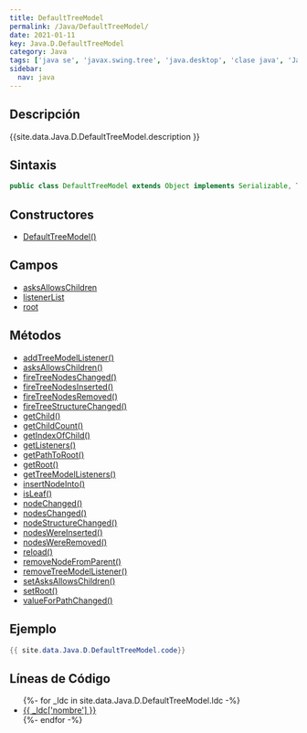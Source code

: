 ```yaml
---
title: DefaultTreeModel
permalink: /Java/DefaultTreeModel/
date: 2021-01-11
key: Java.D.DefaultTreeModel
category: Java
tags: ['java se', 'javax.swing.tree', 'java.desktop', 'clase java', 'Java 1.0']
sidebar: 
  nav: java
---
```


## Descripción
{{site.data.Java.D.DefaultTreeModel.description }}

## Sintaxis
~~~java
public class DefaultTreeModel extends Object implements Serializable, TreeModel
~~~

## Constructores
* [DefaultTreeModel()](/Java/DefaultTreeModel/DefaultTreeModel/)

## Campos
* [asksAllowsChildren](/Java/DefaultTreeModel/asksAllowsChildren/)
* [listenerList](/Java/DefaultTreeModel/listenerList/)
* [root](/Java/DefaultTreeModel/root/)

## Métodos
* [addTreeModelListener()](/Java/DefaultTreeModel/addTreeModelListener/)
* [asksAllowsChildren()](/Java/DefaultTreeModel/asksAllowsChildren/)
* [fireTreeNodesChanged()](/Java/DefaultTreeModel/fireTreeNodesChanged/)
* [fireTreeNodesInserted()](/Java/DefaultTreeModel/fireTreeNodesInserted/)
* [fireTreeNodesRemoved()](/Java/DefaultTreeModel/fireTreeNodesRemoved/)
* [fireTreeStructureChanged()](/Java/DefaultTreeModel/fireTreeStructureChanged/)
* [getChild()](/Java/DefaultTreeModel/getChild/)
* [getChildCount()](/Java/DefaultTreeModel/getChildCount/)
* [getIndexOfChild()](/Java/DefaultTreeModel/getIndexOfChild/)
* [getListeners()](/Java/DefaultTreeModel/getListeners/)
* [getPathToRoot()](/Java/DefaultTreeModel/getPathToRoot/)
* [getRoot()](/Java/DefaultTreeModel/getRoot/)
* [getTreeModelListeners()](/Java/DefaultTreeModel/getTreeModelListeners/)
* [insertNodeInto()](/Java/DefaultTreeModel/insertNodeInto/)
* [isLeaf()](/Java/DefaultTreeModel/isLeaf/)
* [nodeChanged()](/Java/DefaultTreeModel/nodeChanged/)
* [nodesChanged()](/Java/DefaultTreeModel/nodesChanged/)
* [nodeStructureChanged()](/Java/DefaultTreeModel/nodeStructureChanged/)
* [nodesWereInserted()](/Java/DefaultTreeModel/nodesWereInserted/)
* [nodesWereRemoved()](/Java/DefaultTreeModel/nodesWereRemoved/)
* [reload()](/Java/DefaultTreeModel/reload/)
* [removeNodeFromParent()](/Java/DefaultTreeModel/removeNodeFromParent/)
* [removeTreeModelListener()](/Java/DefaultTreeModel/removeTreeModelListener/)
* [setAsksAllowsChildren()](/Java/DefaultTreeModel/setAsksAllowsChildren/)
* [setRoot()](/Java/DefaultTreeModel/setRoot/)
* [valueForPathChanged()](/Java/DefaultTreeModel/valueForPathChanged/)

## Ejemplo
~~~java
{{ site.data.Java.D.DefaultTreeModel.code}}
~~~

## Líneas de Código
<ul>
{%- for _ldc in site.data.Java.D.DefaultTreeModel.ldc -%}
   <li>
       <a href="{{_ldc['url'] }}">{{ _ldc['nombre'] }}</a>
   </li>
{%- endfor -%}
</ul>
